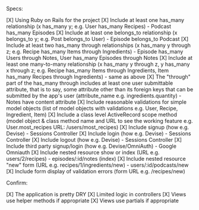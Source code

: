 Specs:

 [X] Using Ruby on Rails for the project
 [X] Include at least one has_many relationship (x has_many y; e.g. User has_many Recipes) - Podcast has_many Episodes
 [X] Include at least one belongs_to relationship (x belongs_to y; e.g. Post belongs_to User) - Episode belongs_to Podcast
 [X] Include at least two has_many through relationships (x has_many y through z; e.g. Recipe has_many Items through Ingredients) - Episode has_many Users through Notes, User has_many Episodes through Notes
 [X] Include at least one many-to-many relationship (x has_many y through z, y has_many x through z; e.g. Recipe has_many Items through Ingredients, Item has_many Recipes   through Ingredients) - same as above
 [X] The "through" part of the has_many through includes at least one user submittable attribute, that is to say, some attribute other than its foreign keys that can be       submitted by the app's user (attribute_name e.g. ingredients.quantity) - Notes have content attribute
 [X] Include reasonable validations for simple model objects (list of model objects with validations e.g. User, Recipe, Ingredient, Item)
 [X] Include a class level ActiveRecord scope method (model object & class method name and URL to see the working feature e.g. User.most_recipes URL: /users/most_recipes)
 [X] Include signup (how e.g. Devise) - Sessions Controller
 [X] Include login (how e.g. Devise) - Sessions Controller
 [X] Include logout (how e.g. Devise) - Sessions Controller
 [X] Include third party signup/login (how e.g. Devise/OmniAuth) - Google Omniauth
 [X] Include nested resource show or index (URL e.g. users/2/recipes) - episodes/:id/notes (index)
 [X] Include nested resource "new" form (URL e.g. recipes/1/ingredients/new) - users/:id/podcasts/new
 [X] Include form display of validation errors (form URL e.g. /recipes/new)

Confirm:

[X] The application is pretty DRY
[X] Limited logic in controllers
[X] Views use helper methods if appropriate
[X] Views use partials if appropriate
